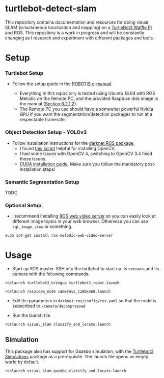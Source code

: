 # turtlebot-detect-slam

This repository contains documentation and resources for doing visual SLAM (simultaneous localization and mapping) on a [TurtleBot3 Waffle Pi](https://emanual.robotis.com/docs/en/platform/turtlebot3/overview/) and ROS. This repository is a work in progress and will be constantly changing as I research and experiment with different packages and tools. 

# Setup

### Turtlebot Setup

- Follow the setup guide in the [ROBOTIS e-manual](https://emanual.robotis.com/docs/en/platform/turtlebot3/setup/#setup).

    - Everything in this repository is tested using Ubuntu 18.04 with ROS Melodic on the Remote PC, and the provided Raspbian disk image in the manual ([Section 6.2.1.2](https://emanual.robotis.com/docs/en/platform/turtlebot3/raspberry_pi_3_setup/#install-linux-based-on-raspbian)).
    - The Remote PC you use should have a somewhat powerful Nvidia GPU if you want the segmentation/detection packages to run at a respectable framerate. 

### Object Detection Setup - YOLOv3

- Follow installation instructions for the [darknet ROS package](https://github.com/leggedrobotics/darknet_ros).
    - I found [this script](https://github.com/milq/milq/blob/master/scripts/bash/install-opencv.sh) helpful for installing OpenCV.
    - I had some issues with OpenCV 4, switching to OpenCV 3.4 fixed those issues.
    - [CUDA installation guide](https://docs.nvidia.com/cuda/cuda-installation-guide-linux/index.html). Make sure you follow the mandatory post-installation steps!

### Semantic Segmentation Setup

TODO

### Optional Setup

- I recommend installing [ROS web video server](http://wiki.ros.org/web_video_server) so you can easily look at different image topics in your web browser. Otherwise you can use `rqt_image_view` or something.

```sudo apt-get install ros-melodic-web-video-server```

# Usage

- Start up ROS master. SSH into the turtlebot to start up its sensors and its camera with the following commands.

```roslaunch turtlebot3_bringup turtlebot3_robot.launch```

```roslaunch raspicam_node camerav2_1280x960.launch```

- Edit the parameters in `darknet_ros/config/ros.yaml` so that the node is subscribed to `/camera/decompressed`

- Run the launch file.

```roslaunch visual_slam classify_and_locate.launch```

## Simulation

This package also has support for Gazebo simulation, with the [Turtlebot3 Simulations](https://github.com/ROBOTIS-GIT/turtlebot3_simulations) package as a prerequisite. The launch file opens an empty world by default.

```roslaunch visual_slam gazebo_classify_and_locate.launch```
